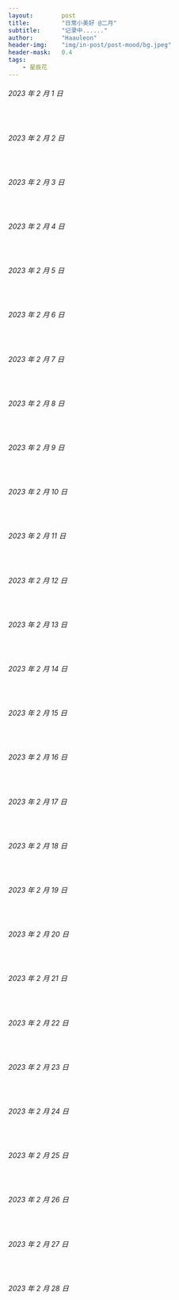 ```yaml
---
layout:        post
title:         "日常小美好 @二月"
subtitle:      "记录中......"
author:        "Haauleon"
header-img:    "img/in-post/post-mood/bg.jpeg"
header-mask:   0.4
tags:
    - 星辰花
---
```


###### 2023 年 2 月 1 日
&emsp;&emsp;

###### 2023 年 2 月 2 日
&emsp;&emsp;

###### 2023 年 2 月 3 日
&emsp;&emsp;

###### 2023 年 2 月 4 日
&emsp;&emsp;

###### 2023 年 2 月 5 日
&emsp;&emsp;

###### 2023 年 2 月 6 日
&emsp;&emsp;

###### 2023 年 2 月 7 日
&emsp;&emsp;

###### 2023 年 2 月 8 日
&emsp;&emsp;

###### 2023 年 2 月 9 日
&emsp;&emsp;

###### 2023 年 2 月 10 日
&emsp;&emsp;

###### 2023 年 2 月 11 日
&emsp;&emsp;

###### 2023 年 2 月 12 日
&emsp;&emsp;

###### 2023 年 2 月 13 日
&emsp;&emsp;

###### 2023 年 2 月 14 日
&emsp;&emsp;

###### 2023 年 2 月 15 日
&emsp;&emsp;

###### 2023 年 2 月 16 日
&emsp;&emsp;

###### 2023 年 2 月 17 日
&emsp;&emsp;

###### 2023 年 2 月 18 日
&emsp;&emsp;

###### 2023 年 2 月 19 日
&emsp;&emsp;

###### 2023 年 2 月 20 日
&emsp;&emsp;

###### 2023 年 2 月 21 日
&emsp;&emsp;

###### 2023 年 2 月 22 日
&emsp;&emsp;

###### 2023 年 2 月 23 日
&emsp;&emsp;

###### 2023 年 2 月 24 日
&emsp;&emsp;

###### 2023 年 2 月 25 日
&emsp;&emsp;

###### 2023 年 2 月 26 日
&emsp;&emsp;

###### 2023 年 2 月 27 日
&emsp;&emsp;

###### 2023 年 2 月 28 日
&emsp;&emsp;